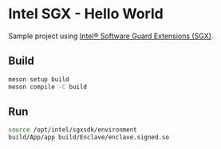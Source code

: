 # Intel SGX - Hello World

Sample project using [Intel® Software Guard Extensions (SGX)](https://www.intel.com/content/www/us/en/developer/tools/software-guard-extensions/overview.html).

## Build

```sh
meson setup build
meson compile -C build
```

## Run

```sh
source /opt/intel/sgxsdk/environment
build/App/app build/Enclave/enclave.signed.so
```
